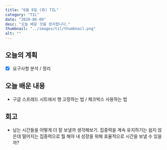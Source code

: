 ```yaml
---
title: "6월 9일 (화) TIL"
category: "TIL"
date: "2020-06-09"
desc: "오늘 배운 것을 정리합니다."
thumbnail: "../images/til/thumbnail.png"
alt: ""
---
```


## 오늘의 계획

- [x] 요구사항 분석 / 정리

## 오늘 배운 내용

- 구글 스프레드 시트에서 행 고정하는 법 / 체크박스 사용하는 법

## 회고

- 남는 시간들을 어떻게 더 잘 보낼까 생각해보기. 집중력을 계속 유지하기는 쉽지 않은데 떨어지는 집중력으로 뭘 해야 내 성장을 위해 효율적으로 시간을 보낼 수 있을까?
